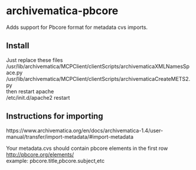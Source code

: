 # archivematica-pbcore
Adds support for Pbcore format for metadata cvs imports.

<h2>Install </h2>
Just replace these files<br>
/usr/lib/archivematica/MCPClient/clientScripts/archivematicaXMLNamesSpace.py<br>
/usr/lib/archivematica/MCPClient/clientScripts/archivematicaCreateMETS2.py<br>
then restart apache<br>
/etc/init.d/apache2 restart<br>


<h2>Instructions for importing</h2>
https://www.archivematica.org/en/docs/archivematica-1.4/user-manual/transfer/import-metadata/#import-metadata<br>

Your metadata.cvs should contain pbcore elements in the first row<br>
http://pbcore.org/elements/<br>
example: pbcore.title,pbcore.subject,etc<br>


